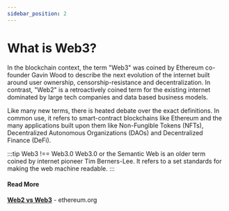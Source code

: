 ```yaml
---
sidebar_position: 2
---
```


# What is Web3?

In the blockchain context, the term "Web3" was coined by Ethereum co-founder Gavin Wood to describe the next evolution of the internet built around user ownership, censorship-resistance and decentralization. In contrast, "Web2" is a retroactively coined term for the existing internet dominated by large tech companies and data based business models.

Like many new terms, there is heated debate over the exact definitions. In common use, it refers to smart-contract blockchains like Ethereum and the many applications built upon them like Non-Fungible Tokens (NFTs), Decentralized Autonomous Organizations (DAOs) and Decentralized Finance (DeFi).

:::tip Web3 !== Web3.0
Web3.0 or the Semantic Web is an older term coined by internet pioneer Tim Berners-Lee. It refers to a set standards for making the web machine readable.
:::

#### Read More

**[Web2 vs Web3](https://docusaurus.new)** - ethereum.org
